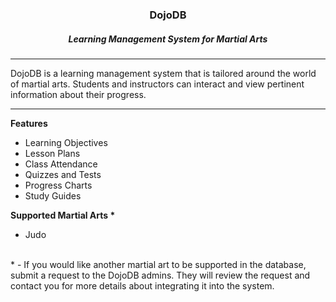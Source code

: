 <html>
  <body>
    <div align="center"><h3>DojoDB</h3></div>
    <div align="center"><h5>Learning Management System for Martial Arts</h5></div>
    <hr />
    <p>
      DojoDB is a learning management system that is tailored around the world of martial arts. Students and instructors can interact and view pertinent information about their progress.
    </p>
    <hr />
    <p>
      <b>Features</b>
      <ul>
        <li>Learning Objectives</li>
        <li>Lesson Plans</li>
        <li>Class Attendance</li>
        <li>Quizzes and Tests</li>
        <li>Progress Charts</li>
        <li>Study Guides</li>
      </ul>
    </p>
    <p>
      <b>Supported Martial Arts *</b>
      <ul>
        <li>Judo</li>
      </ul>
    </p>
    <br />
    <div>
      * - If you would like another martial art to be supported in the database, submit a request to the DojoDB admins. They will review the request and contact you for more details about integrating it into the system.
    </div>
  </body>
</html>
